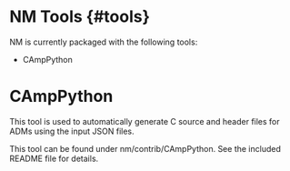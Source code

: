 <!--
Copyright (c) 2023 The Johns Hopkins University Applied Physics
Laboratory LLC.

This file is part of the Delay-Tolerant Networking Management
Architecture (DTNMA) Tools package.

Licensed under the Apache License, Version 2.0 (the "License");
you may not use this file except in compliance with the License.
You may obtain a copy of the License at
    http://www.apache.org/licenses/LICENSE-2.0
Unless required by applicable law or agreed to in writing, software
distributed under the License is distributed on an "AS IS" BASIS,
WITHOUT WARRANTIES OR CONDITIONS OF ANY KIND, either express or implied.
See the License for the specific language governing permissions and
limitations under the License.
-->
NM Tools   {#tools}
=======

NM is currently packaged with the following tools:
- CAmpPython

# CAmpPython
This tool is used to automatically generate C source and header files for ADMs using the input JSON files. 

This tool can be found under nm/contrib/CAmpPython.  See the included README file for details.
